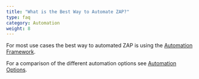 ```yaml
---
title: "What is the Best Way to Automate ZAP?"
type: faq
category: Automation
weight: 8
---
```


For most use cases the best way to automated ZAP is using the 
[Automation Framework](/docs/automate/automation-framework/).

For a comparison of the different automation options see 
[Automation Options](/docs/getting-further/automation/automation-options/).